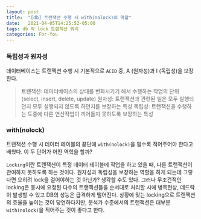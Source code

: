 ```yaml
---
layout: post
title:  "[db] 트랜잭션 수행 시 with(nolock)의 역할"
date:   2021-04-05T14:25:52-05:00
tags: db 락 lock 트랜잭션 쿼리
categories: For-You
---
```


### 독립성과 원자성
데이터베이스는 트랜잭션 수행 시 기본적으로 `ACID` 중, A (원자성)과 I (독립성)을 보장한다.
> 트랜잭션: 데이터베이스의 상태를 변화시키기 해서 수행하는 작업의 단위 (select, insert, delete, update)
> 원자성: 트랜잭션과 관련된 일은 모두 실행되던지 모두 실행되지 않도록 하던지를 보장하는 특성
> 독립성: 트랜잭션을 수행하는 도중에 다른 연산작업이 끼어들지 못하도록 보장하는 특성

### with(nolock)
트랜잭션 수행 시 데이터 테이블의 끝단에 `with(nolock)`을 필수록 적어주어야 한다고 배웠다.
이 두 단어가 어떤 역학을 할까?

`Locking`이란 트랜잭션이 특정 데이터 테이블에 작업을 하고 있을 때, 다른 트랜잭션이 관여하지 못하도록 하는 것이다.
원자성과 독립성을 보장하는 역할을 하게 되는데 그렇다면 오히려 lock을 걸어야하는 것 아닌가? 생각할 수도 있다.
그러나 무조건적인 locking은 동시에 요청된 다수의 트랜잭션들을 순서대로 처리할 시에 병목현상, 데드락이 발생할 수 있고 DB의 성능은 급격하게 떨어진다. 
상황에 맞는 locking으로 트랜잭션의 효율을 높이는 것이 당연하다지만, 분석가 수준에서의 트랜잭션은 대부분 `with(nolock)`을 적어주는 것이 좋다고 한다.
